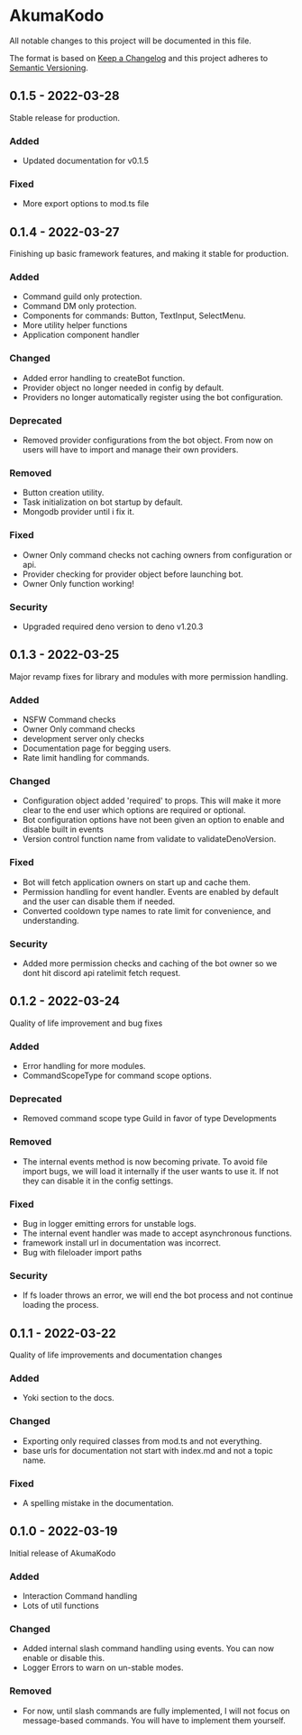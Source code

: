 # AkumaKodo

All notable changes to this project will be documented in this file.

The format is based on [Keep a Changelog](http://keepachangelog.com/)
and this project adheres to [Semantic Versioning](http://semver.org/).

## 0.1.5 - 2022-03-28
Stable release for production.

### Added
- Updated documentation for v0.1.5

### Fixed
- More export options to mod.ts file

## 0.1.4 - 2022-03-27
Finishing up basic framework features, and making it stable for production.

### Added
- Command guild only protection.
- Command DM only protection.
- Components for commands: Button, TextInput, SelectMenu.
- More utility helper functions
- Application component handler

### Changed
- Added error handling to createBot function.
- Provider object no longer needed in config by default.
- Providers no longer automatically register using the bot configuration.

### Deprecated
- Removed provider configurations from the bot object. From now on users will have to import and manage their own providers.

### Removed
- Button creation utility.
- Task initialization on bot startup by default.
- Mongodb provider until i fix it.

### Fixed
- Owner Only command checks not caching owners from configuration or api.
- Provider checking for provider object before launching bot.
- Owner Only function working!

### Security
- Upgraded required deno version to deno v1.20.3

## 0.1.3 - 2022-03-25
Major revamp fixes for library and modules with more permission handling.

### Added
- NSFW Command checks
- Owner Only command checks
- development server only checks
- Documentation page for begging users.
- Rate limit handling for commands.

### Changed
- Configuration object added 'required' to props. This will make it more clear to the end user which options are required or optional.
- Bot configuration options have not been given an option to enable and disable built in events
- Version control function name from validate to validateDenoVersion.

### Fixed
- Bot will fetch application owners on start up and cache them.
- Permission handling for event handler. Events are enabled by default and the user can disable them if needed.
- Converted cooldown type names to rate limit for convenience, and understanding.

### Security
- Added more permission checks and caching of  the bot owner so we dont hit discord api ratelimit fetch request.

## 0.1.2 - 2022-03-24
Quality of life improvement and bug fixes

### Added
- Error handling for more modules.
- CommandScopeType for command scope options.

### Deprecated
- Removed command scope type Guild in favor of type Developments

### Removed
- The internal events method is now becoming private. To avoid file import bugs, we will load it internally if the user wants to use it. If not they can disable it in the config settings.

### Fixed
- Bug in logger emitting errors for unstable logs.
- The internal event handler was made to accept asynchronous functions.
- framework install url in documentation was incorrect.
- Bug with fileloader import paths

### Security
- If fs loader throws an error, we will end the bot process and not continue loading the process.

## 0.1.1 - 2022-03-22
Quality of life improvements and documentation changes

### Added
- Yoki section to the docs.

### Changed
- Exporting only required classes from mod.ts and not everything.
- base urls for documentation not start with index.md and not a topic name.

### Fixed
- A spelling mistake in the documentation.

## 0.1.0 - 2022-03-19
Initial release of AkumaKodo

### Added
- Interaction Command handling
- Lots of util functions

### Changed
- Added internal slash command handling using events. You can now enable or disable this.
- Logger Errors to warn on un-stable modes.

### Removed
- For now, until slash commands are fully implemented, I will not focus on message-based commands. You will have to implement them yourself.